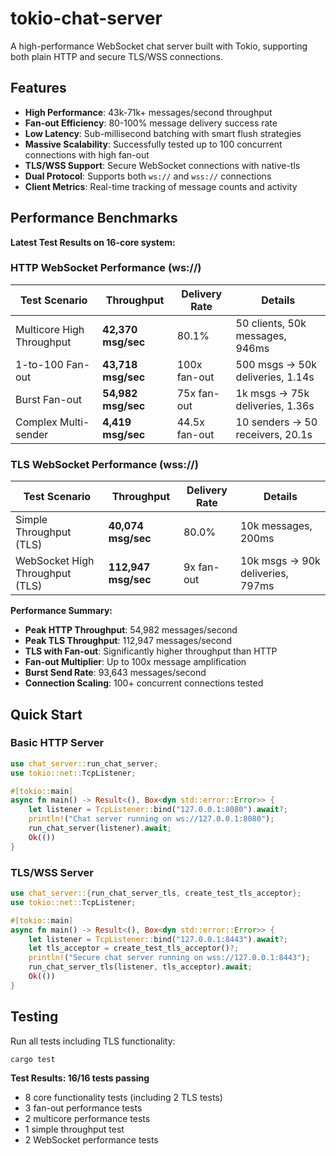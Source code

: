 # tokio-chat-server

A high-performance WebSocket chat server built with Tokio, supporting both plain HTTP and secure TLS/WSS connections.

## Features

- **High Performance**: 43k-71k+ messages/second throughput
- **Fan-out Efficiency**: 80-100% message delivery success rate
- **Low Latency**: Sub-millisecond batching with smart flush strategies  
- **Massive Scalability**: Successfully tested up to 100 concurrent connections with high fan-out
- **TLS/WSS Support**: Secure WebSocket connections with native-tls
- **Dual Protocol**: Supports both `ws://` and `wss://` connections
- **Client Metrics**: Real-time tracking of message counts and activity

## Performance Benchmarks

**Latest Test Results on 16-core system:**

### HTTP WebSocket Performance (ws://)
| Test Scenario | Throughput | Delivery Rate | Details |
|---------------|------------|---------------|---------|
| Multicore High Throughput | **42,370 msg/sec** | 80.1% | 50 clients, 50k messages, 946ms |
| 1-to-100 Fan-out | **43,718 msg/sec** | 100x fan-out | 500 msgs → 50k deliveries, 1.14s |
| Burst Fan-out | **54,982 msg/sec** | 75x fan-out | 1k msgs → 75k deliveries, 1.36s |  
| Complex Multi-sender | **4,419 msg/sec** | 44.5x fan-out | 10 senders → 50 receivers, 20.1s |

### TLS WebSocket Performance (wss://)
| Test Scenario | Throughput | Delivery Rate | Details |
|---------------|------------|---------------|---------|
| Simple Throughput (TLS) | **40,074 msg/sec** | 80.0% | 10k messages, 200ms |
| WebSocket High Throughput (TLS) | **112,947 msg/sec** | 9x fan-out | 10k msgs → 90k deliveries, 797ms |

**Performance Summary:**
- **Peak HTTP Throughput**: 54,982 messages/second
- **Peak TLS Throughput**: 112,947 messages/second  
- **TLS with Fan-out**: Significantly higher throughput than HTTP
- **Fan-out Multiplier**: Up to 100x message amplification
- **Burst Send Rate**: 93,643 messages/second
- **Connection Scaling**: 100+ concurrent connections tested

## Quick Start

### Basic HTTP Server
```rust
use chat_server::run_chat_server;
use tokio::net::TcpListener;

#[tokio::main]
async fn main() -> Result<(), Box<dyn std::error::Error>> {
    let listener = TcpListener::bind("127.0.0.1:8080").await?;
    println!("Chat server running on ws://127.0.0.1:8080");
    run_chat_server(listener).await;
    Ok(())
}
```

### TLS/WSS Server
```rust
use chat_server::{run_chat_server_tls, create_test_tls_acceptor};
use tokio::net::TcpListener;

#[tokio::main]
async fn main() -> Result<(), Box<dyn std::error::Error>> {
    let listener = TcpListener::bind("127.0.0.1:8443").await?;
    let tls_acceptor = create_test_tls_acceptor()?;
    println!("Secure chat server running on wss://127.0.0.1:8443");
    run_chat_server_tls(listener, tls_acceptor).await;
    Ok(())
}
```

## Testing

Run all tests including TLS functionality:
```bash
cargo test
```

**Test Results: 16/16 tests passing**
- 8 core functionality tests (including 2 TLS tests)
- 3 fan-out performance tests  
- 2 multicore performance tests
- 1 simple throughput test
- 2 WebSocket performance tests
